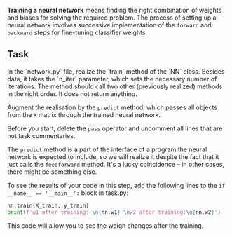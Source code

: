 **Training a neural network** means finding the right combination of weights and biases for solving the required problem. 
The process of setting up a neural network involves successive implementation of the `forward` and `backward` steps for fine-tuning classifier weights.

<h2>Task</h2>
In the `network.py` file, realize the `train` method of the `NN` class. Besides data, it takes the `n_iter` parameter, which sets
the necessary number of iterations. The method should call two other (previously realized) methods in the right order. It does not return anything.

Augment the realisation by the `predict` method, which passes all objects from the `X` matrix through the trained neural network.

Before you start, delete the `pass` operator and uncomment all lines that are not task commentaries.

<div class="hint"> The <code>predict</code> method is a part of the interface of a program the neural network is expected to include, so we will realize it 
despite the fact that it just calls the <code>feedforward</code> method. It's a lucky coincidence – in other cases, there might be
something else.</div>

To see the results of your code in this step, add the following lines to the `if __name__ == '__main__':` block in task.py:

```python
nn.train(X_train, y_train)
print(f'w1 after training: \n{nn.w1} \nw2 after training:\n{nn.w2}')
```
This code will allow you to see the weigh changes after the training.

 


